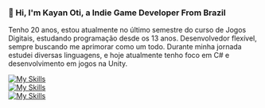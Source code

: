 ### 👋 Hi, I'm Kayan Oti, a Indie Game Developer From Brazil

<!--
**Kayan-Oti/Kayan-Oti** is a ✨ _special_ ✨ repository because its `README.md` (this file) appears on your GitHub profile.

Here are some ideas to get you started:

- 🔭 I’m currently working on ...
- 🌱 I’m currently learning ...
- 👯 I’m looking to collaborate on ...
- 🤔 I’m looking for help with ...
- 💬 Ask me about ...
- 📫 How to reach me: ...
- 😄 Pronouns: ...
- ⚡ Fun fact: ...
-->

Tenho 20 anos, estou atualmente no último semestre do curso de Jogos Digitais, estudando programação desde os 13 anos. Desenvolvedor flexível, sempre buscando me aprimorar como um todo. Durante minha jornada estudei diversas linguagens, e hoje atualmente tenho foco em C# e desenvolvimento em jogos na Unity.

[![My Skills](https://skillicons.dev/icons?i=cpp,c,java,js,css,html,react)](https://skillicons.dev)   
[![My Skills](https://skillicons.dev/icons?i=unity,unreal,vscode,blender)](https://skillicons.dev)   
[![My Skills](https://skillicons.dev/icons?i=notion,github,discord)](https://skillicons.dev)
